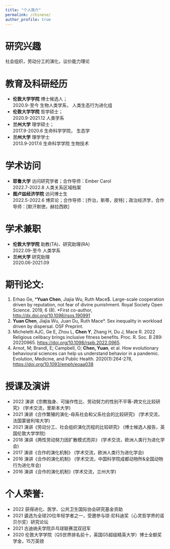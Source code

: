 ```yaml
---
title: "个人简介"
permalink: /chinese/
author_profile: true
---
```

# 研究兴趣
社会组织，劳动分工的演化，议价能力理论

# 教育及科研经历
* **伦敦大学学院** 博士候选人；
<br>2020.9-至今 生物人类学系， 人类生态行为进化组
* **伦敦大学学院** 哲学硕士；
<br>2020.9-2021.12 人类学系
* **兰州大学** 理学硕士；
<br>2017.9-2020.6 生命科学学院， 生态学
* **兰州大学** 理学学士 
<br>2013.9-2017.6 生命科学学院 生物技术                                                                                                                    

# 学术访问
* **耶鲁大学** 访问研究学者；合作导师：Ember Carol
<br>2022.7-2022.8 人类关系区域档案
* **图卢兹经济学院** 访问博士生
<br>2022.5-2022.6 博弈论；合作导师：[乔治，斯蒂，皮特]；政治经济学，合作导师：[默汗默徳，赫拉西欧]

# 学术兼职
* **伦敦大学学院** 助教(TA)、研究助理(RA)
<br>2022.09-至今 人类学系
* **兰州大学** 研究助理
<br>2020.06-2021.09 

# 期刊论文: 
1.	Erhao Ge, ***Yuan Chen**, Jiajia Wu, Ruth Mace$. Large-scale cooperation driven by reputation, not fear of divine punishment. Royal Society Open Science. 2019, 6 (8). *First co-author, http://dx.doi.org/10.1098/rsos.190991
2.	**Yuan Chen**, Jiajia Wu, Juan Du, Ruth Mace*. Sex inequality in workload driven by dispersal. OSF Preprint. 
3.	Micheletti AJC, Ge E, Zhou L, **Chen Y**, Zhang H, Du J, Mace R. 2022 Religious celibacy brings inclusive fitness benefits. Proc. R. Soc. B 289: 20220965. https://doi.org/10.1098/rspb.2022.0965.
4. Arnot, M; Brandl, E; Campbell, O; **Chen, Yuan**, et al. How evolutionary behavioural sciences can help us understand behavior in a pandemic. Evolution, Medicine, and Public Health. 2020(1):264-278, https://doi.org/10.1093/emph/eoaa038

# 授课及演讲 
* 2022 演讲《宗教独身、可操作性比、劳动努力的性别不平等-跨文化比较研究》 (学术交流，里斯本大学)
* 2021 演讲《合作繁殖的演化-母系社会和父系社会的比较研究》 (学术交流，法国蒙彼利埃大学)
* 2021 演讲《劳动分工、社会组织演化历程的比较研究》 (博士候选人报告，英国伦敦大学学院)
* 2018 演讲《两性劳动努力因扩散模式而异》 (学术交流，欧洲人类行为进化学会)
* 2017 演讲《合作的演化机制》 (学术交流，欧洲人类行为进化学会)
* 2016 演讲《合作的演化机制》 (学术交流，中国科学院成都动物所&全国动物行为进化年会)
* 2016 演讲《合作的演化机制》(学术交流，兰州大学)


# 个人荣誉:
*  2022 获得进化、医学、公共卫生国际协会研究基金资助
*  2021 遴选为全球20位年轻学者之一，受邀参与琼·尼科迪奖（心灵哲学界的诺贝尔奖）研究论坛
*  2021 古迪纳夫学院乒乓球联赛混双冠军
*  2020 伦敦大学学院（QS世界排名前十，英国G5超级精英大学）博士全额奖学金，15万英镑


